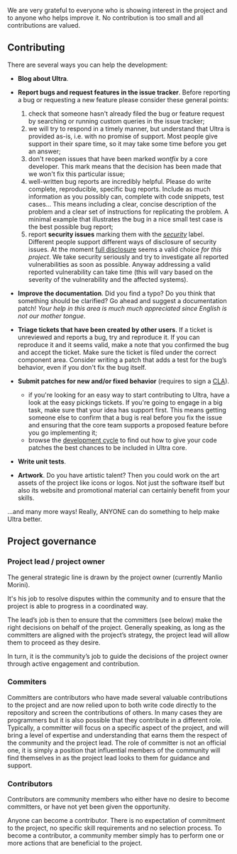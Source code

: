 We are very grateful to everyone who is showing interest in the project and to anyone who helps improve it. No contribution is too small and all contributions are valued.

## Contributing

There are several ways you can help the development:

* **Blog about Ultra**.
* **Report bugs and request features in the issue tracker**. Before reporting a bug or requesting a new feature please consider these general points:
  1. check that someone hasn't already filed the bug or feature request by searching or running custom queries in the issue tracker;
  2. we will try to respond in a timely manner, but understand that Ultra is provided as-is, i.e. with no promise of support. Most people give support in their spare time, so it may take some time before you get an answer;
  3. don't reopen issues that have been marked *wontfix* by a core developer. This mark means that the decision has been made that we won't fix this particular issue;
  4. well-written bug reports are incredibly helpful. Please do write complete, reproducible, specific bug reports. Include as much information as you possibly can, complete with code snippets, test cases... This means including a clear, concise description of the problem and a clear set of instructions for replicating the problem. A minimal example that illustrates the bug in a nice small test case is the best possible bug report;
  5. report **security issues** marking them with the *[security][security_label]* label. Different people support different ways of disclosure of security issues. At the moment [full disclosure](https://en.wikipedia.org/wiki/Full_disclosure_(computer_security)) seems a valid choice *for this project*. We take security seriously and try to investigate all reported vulnerabilities as soon as possible. Anyway addressing a valid reported vulnerability can take time (this will vary based on the severity of the vulnerability and the affected systems).

* **Improve the documentation**. Did you find a typo? Do you think that something should be clarified? Go ahead and suggest a documentation patch! *Your help in this area is much much appreciated since English is not our mother tongue*.

* **Triage tickets that have been created by other users**. If a ticket is unreviewed and reports a bug, try and reproduce it. If you can reproduce it and it seems valid, make a note that you confirmed the bug and accept the ticket. Make sure the ticket is filed under the correct component area. Consider writing a patch that adds a test for the bug’s behavior, even if you don't fix the bug itself.

* **Submit patches for new and/or fixed behavior** (requires to sign a [CLA][cla]).
    * if you're looking for an easy way to start contributing to Ultra, have a look at the easy pickings tickets. If you're going to engage in a big task, make sure that your idea has support first. This means getting someone else to confirm that a bug is real before you fix the issue and ensuring that the core team supports a proposed feature before you go implementing it;
    * browse the [development cycle][development_cycle] to find out how to give your code patches the best chances to be included in Ultra core.

* **Write unit tests**.

* **Artwork**. Do you have artistic talent? Then you could work on the art assets of the project like icons or logos. Not just the software itself but also its website and promotional material can certainly benefit from your skills.

...and many more ways! Really, ANYONE can do something to help make Ultra better.

## Project governance

### Project lead / project owner

The general strategic line is drawn by the project owner (currently Manlio Morini).

It's his job to resolve disputes within the community and to ensure that the project is able to progress in a coordinated way.

The lead’s job is then to ensure that the committers (see below) make the right decisions on behalf of the project. Generally speaking, as long as the committers are aligned with the project’s strategy, the project lead will allow them to proceed as they desire.

In turn, it is the community’s job to guide the decisions of the project owner through active engagement and contribution.

### Commiters

Committers are contributors who have made several valuable contributions to the project and are now relied upon to both write code directly to the repository and screen the contributions of others. In many cases they are programmers but it is also possible that they contribute in a different role. Typically, a committer will focus on a specific aspect of the project, and will bring a level of expertise and understanding that earns them the respect of the community and the project lead. The role of committer is not an official one, it is simply a position that influential members of the community will find themselves in as the project lead looks to them for guidance and support.

### Contributors

Contributors are community members who either have no desire to become committers, or have not yet been given the opportunity.

Anyone can become a contributor. There is no expectation of commitment to the project, no specific skill requirements and no selection process. To become a contributor, a community member simply has to perform one or more actions that are beneficial to the project.

[cla]: https://github.com/morinim/ultra/wiki/cla
[development_cycle]: https://github.com/morinim/ultra/wiki/development_cycle
[security_label]: https://github.com/morinim/ultra/labels/security